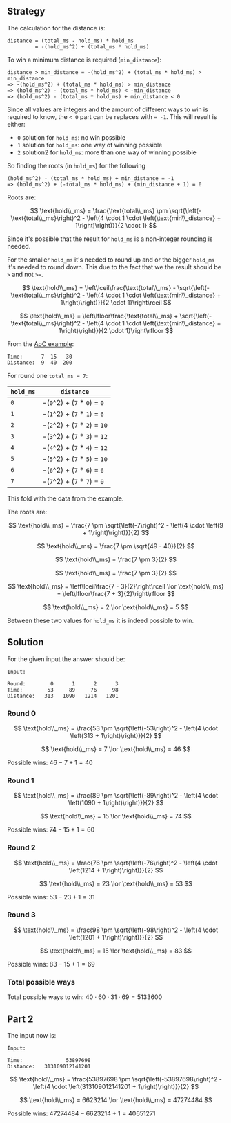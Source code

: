 ## Strategy

The calculation for the distance is:

```
distance = (total_ms - hold_ms) * hold_ms
         = -(hold_ms^2) + (total_ms * hold_ms)
```

To win a minimum distance is required (`min_distance`):

```
distance > min_distance = -(hold_ms^2) + (total_ms * hold_ms) > min_distance
=> -(hold_ms^2) + (total_ms * hold_ms) > min_distance
=> (hold_ms^2) - (total_ms * hold_ms) < -min_distance
=> (hold_ms^2) - (total_ms * hold_ms) + min_distance < 0
```

Since all values are integers and the amount of different ways to win is required to know,
the `< 0` part can be replaces with `= -1`. This will result is either:

- `0` solution for `hold_ms`: no win possible
- `1` solution for `hold_ms`: one way of winning possible
- `2` solution2 for `hold_ms`: more than one way of winning possible

So finding the roots (in `hold_ms`) for the following

```
(hold_ms^2) - (total_ms * hold_ms) + min_distance = -1
=> (hold_ms^2) + (-total_ms * hold_ms) + (min_distance + 1) = 0
```

Roots are:

$$
\text{hold\\_ms} = \frac{\text{total\\_ms} \pm \sqrt{\left(-\text{total\\_ms}\right)^2 - \left(4 \cdot 1 \cdot \left(\text{min\\_distance} + 1\right)\right)}}{2 \cdot 1}
$$

Since it's possible that the result for `hold_ms` is a non-integer rounding is needed.

For the smaller `hold_ms` it's needed to round up and or the bigger `hold_ms` it's needed to round down. This due to the fact that we the result should be `>` and not `>=`.

$$
\text{hold\\_ms} = \left\lceil\frac{\text{total\\_ms} - \sqrt{\left(-\text{total\\_ms}\right)^2 - \left(4 \cdot 1 \cdot \left(\text{min\\_distance} + 1\right)\right)}}{2 \cdot 1}\right\rceil
$$

$$
\text{hold\\_ms} = \left\lfloor\frac{\text{total\\_ms} + \sqrt{\left(-\text{total\\_ms}\right)^2 - \left(4 \cdot 1 \cdot \left(\text{min\\_distance} + 1\right)\right)}}{2 \cdot 1}\right\rfloor
$$

From the [AoC example](https://adventofcode.com/2023/day/6):

```
Time:      7  15   30
Distance:  9  40  200
```

For round one `total_ms = 7`:

| `hold_ms` | `distance`                     |
| --------- | ------------------------------ |
| `0`       | -(`0`^2) + (`7` \* `0`) = `0`  |
| `1`       | -(`1`^2) + (`7` \* `1`) = `6`  |
| `2`       | -(`2`^2) + (`7` \* `2`) = `10` |
| `3`       | -(`3`^2) + (`7` \* `3`) = `12` |
| `4`       | -(`4`^2) + (`7` \* `4`) = `12` |
| `5`       | -(`5`^2) + (`7` \* `5`) = `10` |
| `6`       | -(`6`^2) + (`7` \* `6`) = `6`  |
| `7`       | -(`7`^2) + (`7` \* `7`) = `0`  |

This fold with the data from the example.

The roots are:

$$
\text{hold\\_ms} = \frac{7 \pm \sqrt{\left(-7\right)^2 - \left(4 \cdot \left(9 + 1\right)\right)}}{2}
$$

$$
\text{hold\\_ms} = \frac{7 \pm \sqrt{49 - 40}}{2}
$$

$$
\text{hold\\_ms} = \frac{7 \pm 3}{2}
$$

$$
\text{hold\\_ms} = \frac{7 \pm 3}{2}
$$

$$
\text{hold\\_ms} = \left\lceil\frac{7 - 3}{2}\right\rceil \lor \text{hold\\_ms} = \left\lfloor\frac{7 + 3}{2}\right\rfloor
$$

$$
\text{hold\\_ms} = 2 \lor \text{hold\\_ms} = 5
$$

Between these two values for `hold_ms` it is indeed possible to win.

## Solution

For the given input the answer should be:

```
Input:

Round:        0      1      2      3
Time:        53     89     76     98
Distance:   313   1090   1214   1201
```

### Round 0

$$
\text{hold\\_ms} = \frac{53 \pm \sqrt{\left(-53\right)^2 - \left(4 \cdot \left(313 + 1\right)\right)}}{2}
$$

$$
\text{hold\\_ms} = 7 \lor \text{hold\\_ms} = 46
$$

Possible wins: $46 - 7 + 1 = 40$

### Round 1

$$
\text{hold\\_ms} = \frac{89 \pm \sqrt{\left(-89\right)^2 - \left(4 \cdot \left(1090 + 1\right)\right)}}{2}
$$

$$
\text{hold\\_ms} = 15 \lor \text{hold\\_ms} = 74
$$

Possible wins: $74 - 15 + 1 = 60$

### Round 2

$$
\text{hold\\_ms} = \frac{76 \pm \sqrt{\left(-76\right)^2 - \left(4 \cdot \left(1214 + 1\right)\right)}}{2}
$$

$$
\text{hold\\_ms} = 23 \lor \text{hold\\_ms} = 53
$$

Possible wins: $53 - 23 + 1 = 31$

### Round 3

$$
\text{hold\\_ms} = \frac{98 \pm \sqrt{\left(-98\right)^2 - \left(4 \cdot \left(1201 + 1\right)\right)}}{2}
$$

$$
\text{hold\\_ms} = 15 \lor \text{hold\\_ms} = 83
$$

Possible wins: $83 - 15 + 1 = 69$

### Total possible ways

Total possible ways to win: $40 \cdot 60 \cdot 31 \cdot 69 = 5133600$

## Part 2

The input now is:

```
Input:

Time:              53897698
Distance:   313109012141201
```

$$
\text{hold\\_ms} = \frac{53897698 \pm \sqrt{\left(-53897698\right)^2 - \left(4 \cdot \left(313109012141201 + 1\right)\right)}}{2}
$$

$$
\text{hold\\_ms} = 6623214 \lor \text{hold\\_ms} = 47274484
$$

Possible wins: $47274484 - 6623214 + 1 = 40651271$
